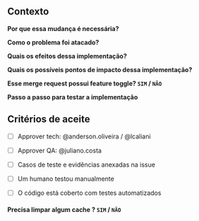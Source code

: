 ## Contexto

**Por que essa mudança é necessária?**

<!-- Explicar o porquê dessa mudança, no caso de uma funcionalidade deve descrever o objetivo da mesma. Ex: “Atualmente o usuário não pode calcular o frete no carrinho.”, “Quando o usuário clica em salvar acontece o bug X" -->

**Como o problema foi atacado?**

<!-- Explicar de forma rasa qual a lógica utilizada para resolver o problema. Ex: “Quando o usuário envia o formulário, caso os dados sejam válidos, o UserRepository salva os dados no banco” -->

**Quais os efeitos dessa implementação?**

<!-- Explicar o que muda no sistema com essa implementação. Ex: “Agora o usuário pode calcular o frete no carrinho.” -->

**Quais os possíveis pontos de impacto dessa implementação?**

<!-- Explicar se existem e quais são os possíveis pontos de impacto que essa implementação pode causar. Ex: "Impacta o cadastro de usuário" -->

**Esse merge request possui feature toggle? `SIM` / `NÃO`**
<!-- Marcar se o MR possui feature toggle. Em caso positivo especificar o nome da toggle e uma breve descrição -->
<!-- Em caso negativo, justificar o motivo. -->

**Passo a passo para testar a implementação**
<!-- 
- ir no carrinho
- adicionar produto
- etc  -->

## Critérios de aceite
<!-- Approver: manter somente um baseado no autor do merge request -->
* [ ] Approver tech: @anderson.oliveira / @lcaliani
* [ ] Approver QA: @juliano.costa 
* [ ] Casos de teste e evidências anexadas na issue
* [ ] Um humano testou manualmente
* [ ] O código está coberto com testes automatizados


#### Precisa limpar algum cache ? `SIM` / `NÃO`

<!--
- Langs
- Info
- Store configurations
- Geral
- etc
-->

<!--
Links que podem ajudar a melhorar o seu código:

https://git.tray.net.br/commerce/easycheckout/wikis/Resumo---A-Arte-de-Escrever-Programas-Leg%C3%ADveis
https://git.tray.net.br/commerce/easycheckout/wikis/encontro-tecnico-php7

https://github.com/jupeter/clean-code-php
https://github.com/felipe-augusto/clean-code-javascript
-->
